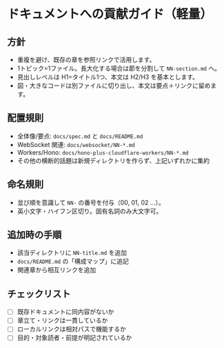 # ドキュメントへの貢献ガイド（軽量）

## 方針
- 重複を避け、既存の章を参照リンクで活用します。
- 1トピック=1ファイル。長大化する場合は節を分割して `NN-section.md` へ。
- 見出しレベルは H1=タイトル1つ、本文は H2/H3 を基本とします。
- 図・大きなコードは別ファイルに切り出し、本文は要点＋リンクに留めます。

## 配置規則
- 全体像/要点: `docs/spec.md` と `docs/README.md`
- WebSocket 関連: `docs/websocket/NN-*.md`
- Workers/Hono: `docs/hono-plus-cloudflare-workers/NN-*.md`
- その他の横断的話題は新規ディレクトリを作らず、上記いずれかに集約

## 命名規則
- 並び順を意識して `NN-` の番号を付与（00, 01, 02 ...）。
- 英小文字・ハイフン区切り。固有名詞のみ大文字可。

## 追加時の手順
- 該当ディレクトリに `NN-title.md` を追加
- `docs/README.md` の「構成マップ」に追記
- 関連章から相互リンクを追加

## チェックリスト
- [ ] 既存ドキュメントに同内容がないか
- [ ] 章立て・リンクは一貫しているか
- [ ] ローカルリンクは相対パスで機能するか
- [ ] 目的・対象読者・前提が明記されているか
